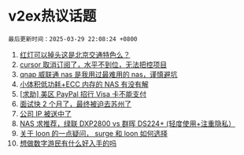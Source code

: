 # v2ex热议话题

`最后更新时间：2025-03-29 22:08:24 +0800`

1. [红灯可以掉头这是北京交通特色么？](https://www.v2ex.com/t/1121902)
1. [cursor 取消订阅了，水平不到位，无法把控项目](https://www.v2ex.com/t/1121897)
1. [qnap 威联通 nas 是我用过最难用的 nas，谨慎避坑](https://www.v2ex.com/t/1121877)
1. [小体积低功耗+ECC 内存的 NAS 有没有解](https://www.v2ex.com/t/1121941)
1. [[求助] 美区 PayPal 招行 Visa 卡不能支付](https://www.v2ex.com/t/1121918)
1. [面试快 2 个月了，最终被迫去苏州了](https://www.v2ex.com/t/1121886)
1. [公司 IP 被送中了](https://www.v2ex.com/t/1121926)
1. [NAS 求推荐，绿联 DXP2800 vs 群晖 DS224+ (轻度使用+注重隐私）](https://www.v2ex.com/t/1121883)
1. [关于 loon 的一点疑问， surge 和 loon 如何选择](https://www.v2ex.com/t/1121952)
1. [想做数字游民有什么好入手的吗](https://www.v2ex.com/t/1121915)

